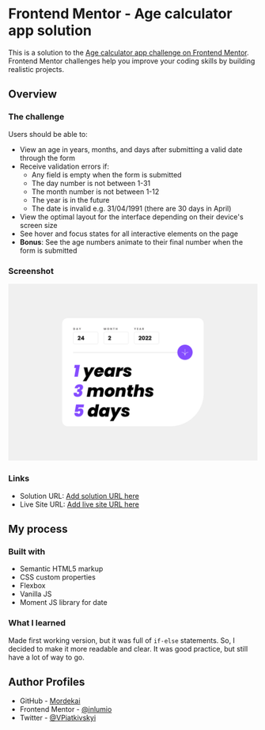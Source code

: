 # Frontend Mentor - Age calculator app solution

This is a solution to the
[Age calculator app challenge on Frontend Mentor](https://www.frontendmentor.io/challenges/age-calculator-app-dF9DFFpj-Q).
Frontend Mentor challenges help you improve your coding skills by building
realistic projects.

## Overview

### The challenge

Users should be able to:

- View an age in years, months, and days after submitting a valid date through
  the form
- Receive validation errors if:
  - Any field is empty when the form is submitted
  - The day number is not between 1-31
  - The month number is not between 1-12
  - The year is in the future
  - The date is invalid e.g. 31/04/1991 (there are 30 days in April)
- View the optimal layout for the interface depending on their device's screen
  size
- See hover and focus states for all interactive elements on the page
- **Bonus**: See the age numbers animate to their final number when the form is
  submitted

### Screenshot

![](./assets/images/screenshot.png)

### Links

- Solution URL:
  [Add solution URL here](https://github.com/inlumio/age-calculator)
- Live Site URL:
  [Add live site URL here](https://inlumio.github.io/age-calculator/)

## My process

### Built with

- Semantic HTML5 markup
- CSS custom properties
- Flexbox
- Vanilla JS
- Moment JS library for date

### What I learned

Made first working version, but it was full of `if-else` statements. So, I
decided to make it more readable and clear. It was good practice, but still have
a lot of way to go.

## Author Profiles

- GitHub - [Mordekai](https://github.com/inlumio)
- Frontend Mentor - [@inlumio](https://www.frontendmentor.io/profile/inlumio)
- Twitter - [@VPiatkivskyi](https://twitter.com/VPiatkivskyi)
